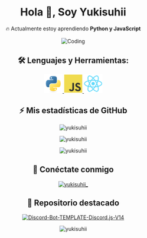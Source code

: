 <h1 align="center">Hola 👋, Soy Yukisuhii</h1>
<p align="center">🔥 Actualmente estoy aprendiendo <strong>Python y JavaScript</strong></p>
<p align="center"><img align="center" alt="Coding" width="500" src="https://i.pinimg.com/originals/1f/41/9e/1f419e11c7ae3241f915625b4e8f03a1.gif"></p>

<h2 align="center">🛠 Lenguajes y Herramientas:</h2>
<p align="center">
  <a href="https://www.python.org" target="_blank" rel="noreferrer"> <img src="https://raw.githubusercontent.com/devicons/devicon/master/icons/python/python-original.svg" alt="python" width="50" height="50"/> </a>
  <a href="https://developer.mozilla.org/en-US/docs/Web/JavaScript" target="_blank" rel="noreferrer"> <img src="https://raw.githubusercontent.com/devicons/devicon/master/icons/javascript/javascript-original.svg" alt="javascript" width="50" height="50"/> </a>
  <a href="https://reactjs.org/" target="_blank" rel="noreferrer"> <img src="https://raw.githubusercontent.com/devicons/devicon/master/icons/react/react-original.svg" alt="react" width="50" height="50"/> </a>
</p>

<h2 align="center">⚡ Mis estadísticas de GitHub</h2>
<p align="center">
  <img src="https://github-readme-stats.vercel.app/api/top-langs?username=yukisuhii&show_icons=true&theme=algolia&locale=en&layout=compact" alt="yukisuhii" />
</p>

<p align="center">
  <img src="https://github-readme-stats.vercel.app/api?username=yukisuhii&show_icons=true&theme=algolia&locale=en" alt="yukisuhii" />
</p>

<p align="center">
  <img src="https://github-readme-streak-stats.herokuapp.com/?user=yukisuhii&theme=algolia" alt="yukisuhii" />
</p>

<h2 align="center">🔗 Conéctate conmigo</h2>
<p align="center">
  <a href="https://discord.com/users/yukisuhii_" target="blank"><img align="center" src="https://raw.githubusercontent.com/rahuldkjain/github-profile-readme-generator/master/src/images/icons/Social/discord.svg" alt="yukisuhii_" height="50" width="50" /></a>
</p>

<h2 align="center">🌟 Repositorio destacado</h2>
<p align="center">
  <a href="https://github.com/Yukisuhii/Discord-Bot-TEMPLATE-Discord.js-V14">
    <img src="https://github-readme-stats.vercel.app/api/pin/?username=Yukisuhii&repo=Discord-Bot-TEMPLATE-Discord.js-V14&theme=algolia" alt="Discord-Bot-TEMPLATE-Discord.js-V14" />
  </a>
</p>

<p align="center">
  <img src="https://komarev.com/ghpvc/?username=yukisuhii&label=Profile%20views&color=0e75b6&style=flat-square" alt="yukisuhii" />
</p>
